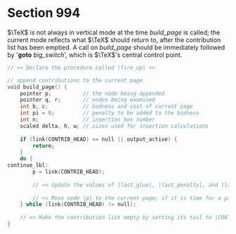 # Section 994

$\TeX$ is not always in vertical mode at the time *build_page* is called; the current mode reflects what $\TeX$ should return to, after the contribution list has been emptied.
A call on *build_page* should be immediately followed by '**goto** *big_switch*', which is $\TeX$'s central control point.

```c builder/page_builder.c
// << Declare the procedure called |fire_up| >>

// append contributions to the current page
void build_page() {
    pointer p;          // the node being appended
    pointer q, r;       // nodes being examined
    int b, c;           // badness and cost of current page
    int pi = 0;         // penalty to be added to the badness
    int n;              // insertion box number
    scaled delta, h, w; // sizes used for insertion calculations
    
    if (link(CONTRIB_HEAD) == null || output_active) {
        return;
    }
    do {
continue_lbl:
        p = link(CONTRIB_HEAD);
        
        // << Update the values of |last_glue|, |last_penalty|, and |last_kern| >>
        
        // << Move node |p| to the current page; if it is time for a page break, put the nodes following the break back onto the contribution list, and |return| to the user's output routine if there is one >>
    } while (link(CONTRIB_HEAD) != null);
    
    // << Make the contribution list empty by setting its tail to |CONTRIB_HEAD| >>
}
```
